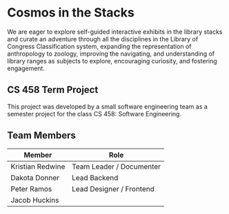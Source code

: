 # Cosmos in the Stacks
We are eager to explore self-guided interactive exhibits in the library stacks and curate an adventure through all the disciplines in the Library of Congress Classification system, expanding the representation of anthropology to zoology, improving the navigating, and understanding of library ranges as subjects to explore, encouraging curiosity, and fostering engagement. 

## CS 458 Term Project
This project was developed by a small software engineering team as a semester project for the class CS 458: Software Engineering.

## Team Members
| **Member** | **Role** |
| ----------- | ----------- |
| Kristian Redwine | Team Leader / Documenter |
| Dakota Donner | Lead Backend |
| Peter Ramos | Lead Designer / Frontend |
| Jacob Huckins |  |
